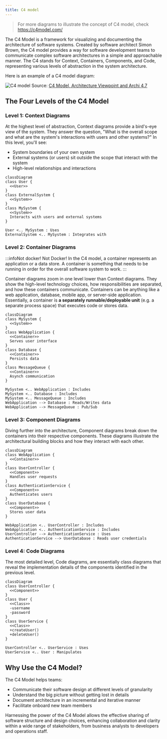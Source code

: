 ```yaml
---
title: C4 model
---
```


> For more diagrams to illustrate the concept of C4 model, check https://c4model.com/

The C4 Model is a framework for visualizing and documenting the architecture of software systems. Created by software architect Simon Brown, the C4 model provides a way for software development teams to communicate complex software architectures in a simple and approachable manner. The C4 stands for Context, Containers, Components, and Code, representing various levels of abstraction in the system architecture.

Here is an example of a C4 model diagram:

![C4 model](/img/software-development/system-design/c4-overview.png)
Source: [C4 Model, Architecture Viewpoint and Archi 4.7](https://www.archimatetool.com/blog/2020/04/18/c4-model-architecture-viewpoint-and-archi-4-7/)


## The Four Levels of the C4 Model

### Level 1: Context Diagrams
At the highest level of abstraction, Context diagrams provide a bird's-eye view of the system. They answer the question, "What is the overall scope and what are the system's interactions with users and other systems?" In this level, you'll see:

- System boundaries of your own system
- External systems (or users) sit outside the scope  that interact with the system
- High-level relationships and interactions

```mermaid
classDiagram
class User {
  <<User>>
}
class ExternalSystem {
  <<System>>
}
class MySystem {
  <<System>>
  Interacts with users and external systems
}

User <.. MySystem : Uses
ExternalSystem <.. MySystem : Integrates with
```

### Level 2: Container Diagrams

:::infoNot docker!
Not Docker! In the C4 model, a container represents an application or a data store. A container is something that needs to be running in order for the overall software system to work.
:::

Container diagrams zoom in one level lower than Context diagrams. They show the high-level technology choices, how responsibilities are separated, and how these containers communicate. Containers can be anything like a web application, database, mobile app, or server-side application.  Essentially, a container is **a separately runnable/deployable unit** (e.g. a separate process space) that executes code or stores data.

```mermaid
classDiagram
class MySystem {
  <<System>>
}
class WebApplication {
  <<Container>>
  Serves user interface
}
class Database {
  <<Container>>
  Persists data
}
class MessageQueue {
  <<Container>>
  Asynch communication
}

MySystem <.. WebApplication : Includes
MySystem <.. Database : Includes
MySystem <.. MessageQueue : Includes
WebApplication --> Database : Reads/Writes data
WebApplication --> MessageQueue : Pub/Sub
```

### Level 3: Component Diagrams
Diving further into the architecture, Component diagrams break down the containers into their respective components. These diagrams illustrate the architectural building blocks and how they interact with each other.

```mermaid
classDiagram
class WebApplication {
  <<Container>>
}
class UserController {
  <<Component>>
  Handles user requests
}
class AuthenticationService {
  <<Component>>
  Authenticates users
}
class UserDatabase {
  <<Component>>
  Stores user data
}

WebApplication <.. UserController : Includes
WebApplication <.. AuthenticationService : Includes
UserController --> AuthenticationService : Uses
AuthenticationService --> UserDatabase : Reads user credentials
```

### Level 4: Code Diagrams

The most detailed level, Code diagrams, are essentially class diagrams that reveal the implementation details of the components identified in the previous level.

```mermaid
classDiagram
class UserController {
  <<Component>>
}
class User {
  <<Class>>
  -username
  -password
}
class UserService {
  <<Class>>
  +createUser()
  +deleteUser()
}

UserController <.. UserService : Uses
UserService <.. User : Manipulates
```

## Why Use the C4 Model?

The C4 Model helps teams:

- Communicate their software design at different levels of granularity
- Understand the big picture without getting lost in details
- Document architecture in an incremental and iterative manner
- Facilitate onboard new team members

Harnessing the power of the C4 Model allows the effective sharing of software structure and design choices, enhancing collaboration and clarity within a wide range of stakeholders, from business analysts to developers and operations staff.